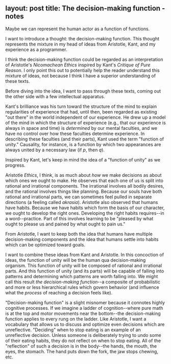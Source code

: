layout: post
title: The decision-making function - notes
---

Maybe we can represent the human actor as a function of functions.

I want to introduce a thought: the decision-making function. This thought represents the mixture in my head of ideas from Aristotle, Kant, and my experience as a programmer.

I think the decision-making function could be regarded as an interpretation of Aristotle's *Nicomachean Ethics* inspired by Kant's *Critique of Pure Reason*. I only point this out to potentially help the reader understand this mixture of ideas, not because I think I have a superior understanding of these texts. 

Before diving into the idea, I want to pass through these texts, coming out the other side with a few intellectual apparatus.

Kant's brilliance was his turn toward the structure of the mind to explain regularities of experience that had, until then, been regarded as existing "out there" in the world independent of our experience. He drew up a model of the mind in which the structure of experience (e.g., that our experience is always in space and time) is *determined* by our mental faculties, and we have no control over how these faculties determine experience. In describing these faculties (and their parts), Kant used the term "function of unity." Causality, for instance, is a function by which two appearances are always united by a necessary law (if *p*, then *q*). 
<!-- Interestingly (for thoughts relating to Wolfram's research), Kant dubs the understanding "*the faculty of rules*." -->
Inspired by Kant, let's keep in mind the idea of a "function of unity" as we progress.

Aristotle *Ethics*, I think, is as much about *how* we make decisions as about which ones we ought to make. He observes that each one of us is split into rational and irrational components. The irrational involves all bodily desires, and the rational involves things like planning. Because our souls have both rational and irrational parts, we can sometimes feel pulled in separate directions (a feeling called *akrasia*). Aristotle also observed that humans have habits. Because we have habits which form the basis of our character, we ought to develop the right ones. Developing the right habits requires--in a word--practice. Part of this involves learning to be "pleased by what ought to please us and pained by what ought to pain us." 

From Aristotle, I want to keep both the idea that humans have multiple decision-making components and the idea that humans settle into habits which can be optimized toward goals.

I want to combine these ideas from Kant and Aristotle. In this concoction of ideas, the function of unity will be the human qua decision-making organism. This function of unity will be composed of rational and irrational parts. And this function of unity (and its parts) will be capable of falling into patterns and determining which patterns are worth falling into. We might call this result *the decision-making function*--a composite of probabilistic and more or less hierarchical rules which govern behavior (and influence what the *process* of reaching a decision feels like).

"Decision-making function" is a slight misnomer because it connotes highly cognitive processes. If we imagine a ladder of cognition--where pure math is at the top and motor movements near the bottom--the decision-making function applies to every rung on the ladder. Like Aristotle, I want a vocabulary that allows us to discuss and optimize even decisions which are unreflective. "Deciding" when to stop eating is an example of an unreflective decision. Unless someone is deliberately trying to undo some of their eating habits, they do not reflect on when to stop eating. All of the "reflection" of such a decision is in the body--the hands, the mouth, the eyes, the stomach. The hand puts down the fork, the jaw stops chewing, etc.
